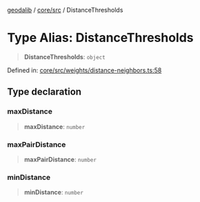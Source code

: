 [geodalib](../../../modules.md) / [core/src](../index.md) / DistanceThresholds

# Type Alias: DistanceThresholds

> **DistanceThresholds**: `object`

Defined in: [core/src/weights/distance-neighbors.ts:58](https://github.com/GeoDaCenter/geoda-lib/blob/246bf05338fdf79294f778f8829940c18b17a0f8/js/packages/core/src/weights/distance-neighbors.ts#L58)

## Type declaration

### maxDistance

> **maxDistance**: `number`

### maxPairDistance

> **maxPairDistance**: `number`

### minDistance

> **minDistance**: `number`
